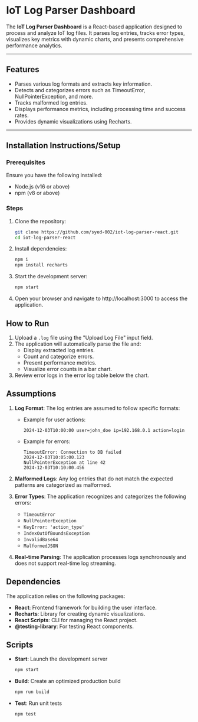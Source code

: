 # IoT Log Parser Dashboard

The **IoT Log Parser Dashboard** is a React-based application designed to process and analyze IoT log files. It parses log entries, tracks error types, visualizes key metrics with dynamic charts, and presents comprehensive performance analytics.

---

## Features

- Parses various log formats and extracts key information.
- Detects and categorizes errors such as TimeoutError, NullPointerException, and more.
- Tracks malformed log entries.
- Displays performance metrics, including processing time and success rates.
- Provides dynamic visualizations using Recharts.

---

## Installation Instructions/Setup

### Prerequisites

Ensure you have the following installed:

- Node.js (v16 or above)
- npm (v8 or above)

### Steps

1. Clone the repository:

   ```bash
   git clone https://github.com/syed-002/iot-log-parser-react.git
   cd iot-log-parser-react
   ```

2. Install dependencies:

   ```bash
   npm i
   npm install recharts
   ```

3. Start the development server:

   ```bash
   npm start
   ```

4. Open your browser and navigate to http://localhost:3000 to access the application.

## How to Run

1. Upload a `.log` file using the "Upload Log File" input field.
2. The application will automatically parse the file and:
   - Display extracted log entries.
   - Count and categorize errors.
   - Present performance metrics.
   - Visualize error counts in a bar chart.
3. Review error logs in the error log table below the chart.

<!-- ## Screenshots

1. Main Dashboard


2. Uploading Logs


3. Error Visualization -->

## Assumptions

1. **Log Format**: The log entries are assumed to follow specific formats:

   - Example for user actions:
     ```
     2024-12-03T10:00:00 user=john_doe ip=192.168.0.1 action=login
     ```
   - Example for errors:
     ```
     TimeoutError: Connection to DB failed
     2024-12-03T10:05:00.123
     NullPointerException at line 42
     2024-12-03T10:10:00.456
     ```

2. **Malformed Logs**: Any log entries that do not match the expected patterns are categorized as malformed.

3. **Error Types**: The application recognizes and categorizes the following errors:

   - `TimeoutError`
   - `NullPointerException`
   - `KeyError: 'action_type'`
   - `IndexOutOfBoundsException`
   - `InvalidBase64`
   - `MalformedJSON`

4. **Real-time Parsing**: The application processes logs synchronously and does not support real-time log streaming.

## Dependencies

The application relies on the following packages:

- **React**: Frontend framework for building the user interface.
- **Recharts**: Library for creating dynamic visualizations.
- **React Scripts**: CLI for managing the React project.
- **@testing-library**: For testing React components.

## Scripts

- **Start**: Launch the development server

  ```bash
  npm start
  ```

- **Build**: Create an optimized production build

  ```bash
  npm run build
  ```

- **Test**: Run unit tests
  ```bash
  npm test
  ```

<!-- ## Future Improvements

1. Add support for additional log formats.
2. Enhance the error detection algorithm to handle more complex patterns.
3. Include real-time log streaming functionality.
4. Add a search feature to filter log entries. -->
